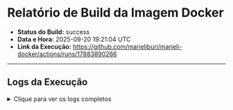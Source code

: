 # Relatório de Build da Imagem Docker

- **Status do Build:** success
- **Data e Hora:** 2025-09-20 19:21:04 UTC
- **Link da Execução:** https://github.com/marieliburi/marieli-docker/actions/runs/17883890266

---

## Logs da Execução
<details>
  <summary>Clique para ver os logs completos</summary>

```
#0 building with "default" instance using docker driver

#1 [internal] load build definition from Dockerfile
#1 transferring dockerfile: 453B done
#1 DONE 0.0s

#2 [internal] load metadata for docker.io/library/nginx:alpine
#2 DONE 0.1s

#3 [internal] load .dockerignore
#3 transferring context: 2B done
#3 DONE 0.0s

#4 [1/3] FROM docker.io/library/nginx:alpine@sha256:42a516af16b852e33b7682d5ef8acbd5d13fe08fecadc7ed98605ba5e3b26ab8
#4 DONE 0.0s

#5 [internal] load build context
#5 transferring context: 2.76kB done
#5 DONE 0.0s

#6 [2/3] RUN rm -rf /usr/share/nginx/html/*
#6 CACHED

#7 [3/3] COPY . /usr/share/nginx/html/
#7 CACHED

#8 exporting to image
#8 exporting layers done
#8 writing image sha256:33b1a0cad86749e3316f6b32269620679b9776b4f62a7c8fc01c4929ca2149c5 done
#8 naming to docker.io/library/marieli-docker:latest done
#8 DONE 0.0s
```
</details>
